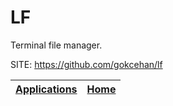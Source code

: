 # LF

 Terminal file manager.

 SITE: https://github.com/gokcehan/lf

 | [Applications](https://portable-linux-apps.github.io/apps.html) | [Home](https://portable-linux-apps.github.io)
 | --- | --- |
